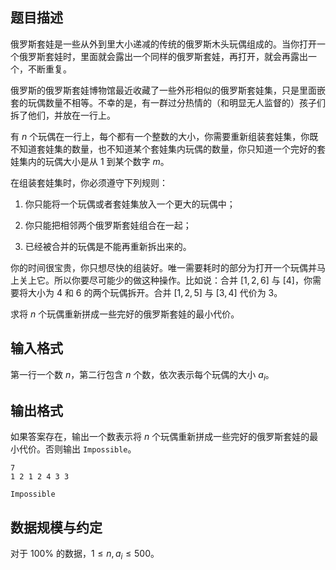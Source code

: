 ## 题目描述

俄罗斯套娃是一些从外到里大小递减的传统的俄罗斯木头玩偶组成的。当你打开一个俄罗斯套娃时，里面就会露出一个同样的俄罗斯套娃，再打开，就会再露出一个，不断重复。

俄罗斯的俄罗斯套娃博物馆最近收藏了一些外形相似的俄罗斯套娃集，只是里面嵌套的玩偶数量不相等。不幸的是，有一群过分热情的（和明显无人监督的）孩子们拆了他们，并放在一行上。

有 $n$ 个玩偶在一行上，每个都有一个整数的大小，你需要重新组装套娃集，你既不知道套娃集的数量，也不知道某个套娃集内玩偶的数量，你只知道一个完好的套娃集内的玩偶大小是从 $1$ 到某个数字 $m$。

在组装套娃集时，你必须遵守下列规则：

1. 你只能将一个玩偶或者套娃集放入一个更大的玩偶中；

2. 你只能把相邻两个俄罗斯套娃组合在一起；

3. 已经被合并的玩偶是不能再重新拆出来的。

你的时间很宝贵，你只想尽快的组装好。唯一需要耗时的部分为打开一个玩偶并马上关上它。所以你要尽可能少的做这种操作。比如说：合并 $[1,2,6]$ 与 $[4]$，你需要将大小为 $4$ 和 $6$ 的两个玩偶拆开。合并 $[1,2,5]$ 与 $[3,4]$ 代价为 $3$。

求将 $n$ 个玩偶重新拼成一些完好的俄罗斯套娃的最小代价。

## 输入格式

第一行一个数 $n$，第二行包含 $n$ 个数，依次表示每个玩偶的大小 $a_{i}$。

## 输出格式

如果答案存在，输出一个数表示将 $n$ 个玩偶重新拼成一些完好的俄罗斯套娃的最小代价。否则输出 `Impossible`。

```input1
7
1 2 1 2 4 3 3
```

```output1
Impossible
```

## 数据规模与约定

对于 $100\%$ 的数据，$1\leq n,a_i\leq 500$。

